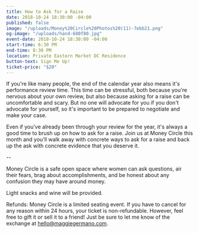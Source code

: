 ```yaml
---
title: How to Ask for a Raise
date: 2018-10-24 18:30:00 -04:00
published: false
image: "/uploads/Money%20Circle%20Photos%20(11)-7ebb21.png"
og-image: "/uploads/hand-680f80.jpg"
event-date: 2018-10-24 18:30:00 -04:00
start-time: 6:30 PM
end-time: 8:30 PM
location: Private Eastern Market DC Residence
button-text: Sign Me Up!
ticket-price: "$20"
---
```


If you're like many people, the end of the calendar year also means it's performance review time. This time can be stressful, both because you're nervous about your own review, but also because asking for a raise can be uncomfortable and scary. But no one will advocate for you if you don't advocate for yourself, so it's important to be prepared to negotiate and make your case.

Even if you've already been through your review for the year, it's always a good time to brush up on how to ask for a raise. Join us at Money Circle this month and you'll walk away with concrete ways to ask for a raise and back up the ask with concrete evidence that you deserve it.

--

Money Circle is a safe open space where women can ask questions, air their fears, brag about accomplishments, and be honest about any confusion they may have around money.

Light snacks and wine will be provided.

Refunds: Money Circle is a limited seating event. If you have to cancel for any reason within 24 hours, your ticket is non-refundable. However, feel free to gift it or sell it to a friend! Just be sure to let me know of the exchange at [hello@maggiegermano.com](mailto:hello@maggiegermano.com).